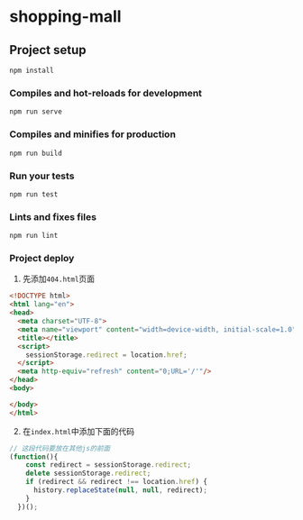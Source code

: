# shopping-mall

## Project setup
```
npm install
```

### Compiles and hot-reloads for development
```
npm run serve
```

### Compiles and minifies for production
```
npm run build
```

### Run your tests
```
npm run test
```

### Lints and fixes files
```
npm run lint
```

### Project deploy
1. 先添加`404.html`页面
```html
<!DOCTYPE html>
<html lang="en">
<head>
  <meta charset="UTF-8">
  <meta name="viewport" content="width=device-width, initial-scale=1.0">
  <title></title>
  <script>
    sessionStorage.redirect = location.href;
  </script>
  <meta http-equiv="refresh" content="0;URL='/'"/>
</head>
<body>

</body>
</html>
```
2. 在`index.html`中添加下面的代码
```javascript
// 这段代码要放在其他js的前面
(function(){
    const redirect = sessionStorage.redirect;
    delete sessionStorage.redirect;
    if (redirect && redirect !== location.href) {
      history.replaceState(null, null, redirect);
    }
  })();
```
